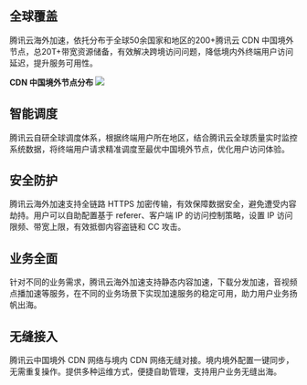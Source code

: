 ## 全球覆盖
腾讯云海外加速，依托分布于全球50余国家和地区的200+腾讯云 CDN 中国境外节点，总20T+带宽资源储备，有效解决跨境访问问题，降低境内外终端用户访问延迟，提升服务可用性。

**CDN 中国境外节点分布**
![](https://main.qcloudimg.com/raw/b152b0cc63041b0b6d0f85bcdc01861b.png)

## 智能调度
腾讯云自研全球调度体系，根据终端用户所在地区，结合腾讯云全球质量实时监控系统数据，将终端用户请求精准调度至最优中国境外节点，优化用户访问体验。

## 安全防护
腾讯云海外加速支持全链路 HTTPS 加密传输，有效保障数据安全，避免遭受内容劫持。用户可以自助配置基于 referer、客户端 IP 的访问控制策略，设置 IP 访问限频、带宽上限，有效抵御内容盗链和 CC 攻击。

## 业务全面
针对不同的业务需求，腾讯云海外加速支持静态内容加速，下载分发加速，音视频点播加速等服务，在不同的业务场景下实现加速服务的稳定可用，助力用户业务扬帆出海。

## 无缝接入
腾讯云中国境外 CDN 网络与境内 CDN 网络无缝对接。境内境外配置一键同步，无需重复操作。提供多种运维方式，便捷自助管理，支持用户业务无缝出海。
